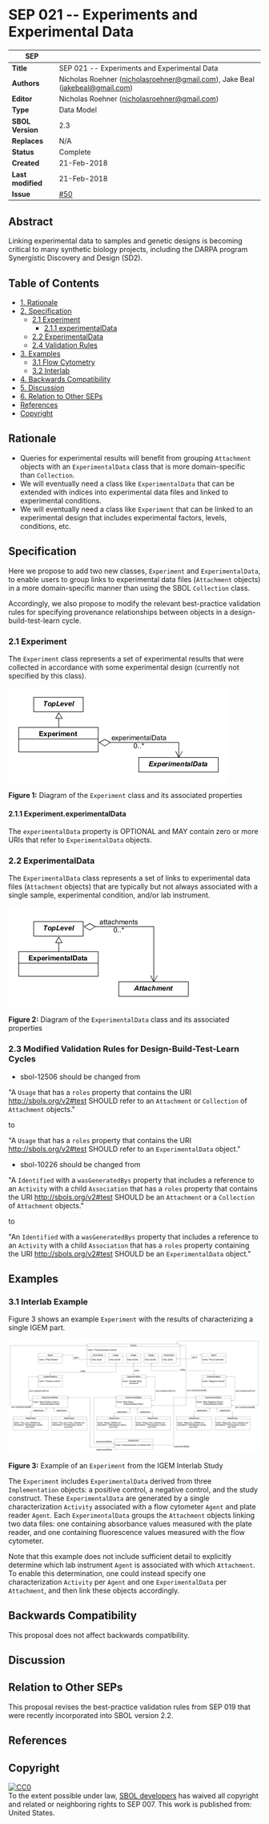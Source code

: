 SEP 021 -- Experiments and Experimental Data
======================================================


SEP                   | <leave empty>
----------------------|--------------
**Title**             | SEP 021 -- Experiments and Experimental Data
**Authors**           | Nicholas Roehner (nicholasroehner@gmail.com), Jake Beal (jakebeal@gmail.com)
**Editor**            | Nicholas Roehner (nicholasroehner@gmail.com)
**Type**              | Data Model
**SBOL Version**      | 2.3
**Replaces**          | N/A
**Status**            | Complete
**Created**           | 21-Feb-2018
**Last modified**     | 21-Feb-2018
**Issue**          | [#50](https://github.com/SynBioDex/SEPs/issues/50)

Abstract
-----------

Linking experimental data to samples and genetic designs is becoming critical to many synthetic biology projects, including the DARPA program Synergistic Discovery and Design (SD2).

Table of Contents
---------------------

* [1. Rationale](#rationale)
* [2. Specification](#specification)
  * [2.1 Experiment](#exp)
    * [2.1.1 experimentalData](#exp_expData)
  * [2.2 ExperimentalData](#expData)
  * [2.4 Validation Rules](#validation_rules)
* [3. Examples](#examples)
  * [3.1 Flow Cytometry](#example1)
  * [3.2 Interlab](#example2)
* [4. Backwards Compatibility](#compatibility)
* [5. Discussion](#discussion)
* [6. Relation to Other SEPs](#competing_seps)
* [References](#references)
* [Copyright](#copyright)

Rationale <a name="rationale"></a>
----------------

* Queries for experimental results will benefit from grouping `Attachment` objects with an `ExperimentalData` class that is more domain-specific than `Collection`.
* We will eventually need a class like `ExperimentalData` that can be extended with indices into experimental data files and linked to experimental conditions.
* We will eventually need a class like `Experiment` that can be linked to an experimental design that includes experimental factors, levels, conditions, etc.

Specification <a name="specification"></a>
----------------------------------------------

Here we propose to add two new classes, `Experiment` and `ExperimentalData`, to enable users to group links to experimental data files (`Attachment` objects) in a more domain-specific manner than using the SBOL `Collection` class.

Accordingly, we also propose to modify the relevant best-practice validation rules for specifying provenance relationships between objects in a design-build-test-learn cycle.

### 2.1 Experiment <a name="exp"></a>

The `Experiment` class represents a set of experimental results that were collected in accordance with some experimental design (currently not specified by this class).

![Experiment class UML diagram](images/sep_021_experiment.png "Experiment class UML diagram")

**Figure 1:** Diagram of the `Experiment` class and its associated properties

#### 2.1.1 Experiment.experimentalData <a name="exp_expData"></a>

The `experimentalData` property is OPTIONAL and MAY contain zero or more URIs that refer to `ExperimentalData` objects.

### 2.2 ExperimentalData <a name="expData"></a>

The `ExperimentalData` class represents a set of links to experimental data files (`Attachment` objects) that are typically but not always associated with a single sample, experimental condition, and/or lab instrument.

![ExperimentalData class UML diagram](images/sep_021_experimental_data.png "ExperimentalData class UML diagram")

**Figure 2:** Diagram of the `ExperimentalData` class and its associated properties

### 2.3 Modified Validation Rules for Design-Build-Test-Learn Cycles <a name="validation_rules"></a>

* sbol-12506 should be changed from

"A `Usage` that has a `roles` property that contains the URI http://sbols.org/v2#test SHOULD refer to an `Attachment` or `Collection` of `Attachment` objects."

to

"A `Usage` that has a `roles` property that contains the URI http://sbols.org/v2#test SHOULD refer to an `ExperimentalData` object."

* sbol-10226 should be changed from

"A `Identified` with a `wasGeneratedBys` property that includes a reference to an `Activity` with a child `Association` that has a `roles` property that contains the URI http://sbols.org/v2#test SHOULD be an `Attachment` or a `Collection` of `Attachment` objects."

to

"An `Identified` with a `wasGeneratedBys` property that includes a reference to an `Activity` with a child `Association` that has a `roles` property containing the URI http://sbols.org/v2#test SHOULD be an `ExperimentalData` object."

Examples <a name='examples'></a>
-------------------------------

### 3.1 Interlab Example <a name="example2"></a>

Figure 3 shows an example `Experiment` with the results of characterizing a single IGEM part.

![ExperimentalData class UML diagram](images/sep_021_interlab_example.png "ExperimentalData class UML diagram")

**Figure 3:** Example of an `Experiment` from the IGEM Interlab Study 

The `Experiment` includes `ExperimentalData` derived from three `Implementation` objects: a positive control, a negative control, and the study construct. These `ExperimentalData` are generated by a single characterization `Activity` associated with a flow cytometer `Agent` and plate reader `Agent`. Each `ExperimentalData` groups the `Attachment` objects linking two data files: one containing absorbance values measured with the plate reader, and one containing fluorescence values measured with the flow cytometer.

Note that this example does not include sufficient detail to explicitly determine which lab instrument `Agent` is associated with which `Attachment`. To enable this determination, one could instead specify one characterization `Activity` per `Agent` and one `ExperimentalData` per `Attachment`, and then link these objects accordingly.

Backwards Compatibility <a name='compatibility'></a>
-----------------

This proposal does not affect backwards compatibility.

Discussion <a name='discussion'></a>
-----------------

Relation to Other SEPs <a name='competing_seps'></a>
-----------------

This proposal revises the best-practice validation rules from SEP 019 that were recently incorporated into SBOL version 2.2.

References <a name='references'></a>
----------------

Copyright <a name='copyright'></a>
-------------
<p xmlns:dct="http://purl.org/dc/terms/" xmlns:vcard="http://www.w3.org/2001/vcard-rdf/3.0#">
  <a rel="license"
     href="http://creativecommons.org/publicdomain/zero/1.0/">
    <img src="http://i.creativecommons.org/p/zero/1.0/88x31.png" style="border-style: none;" alt="CC0" />
  </a>
  <br />
  To the extent possible under law,
  <a rel="dct:publisher"
     href="sbolstandard.org">
    <span property="dct:title">SBOL developers</span></a>
  has waived all copyright and related or neighboring rights to
  <span property="dct:title">SEP 007</span>.
This work is published from:
<span property="vcard:Country" datatype="dct:ISO3166"
      content="US" about="sbolstandard.org">
  United States</span>.
</p>

